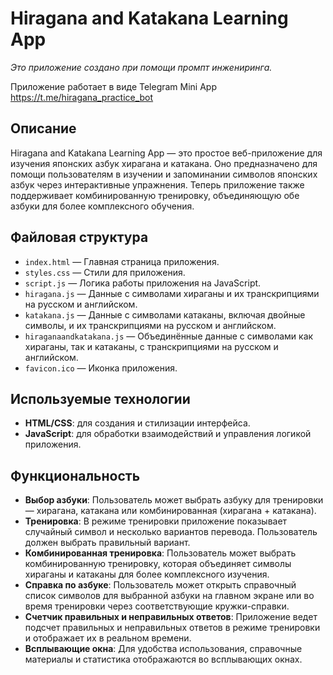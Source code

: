 # Hiragana and Katakana Learning App

_Это приложение создано при помощи промпт инжениринга._

Приложение работает в виде Telegram Mini App
https://t.me/hiragana_practice_bot

## Описание

Hiragana and Katakana Learning App — это простое веб-приложение для изучения японских азбук хирагана и катакана. Оно предназначено для помощи пользователям в изучении и запоминании символов японских азбук через интерактивные упражнения. Теперь приложение также поддерживает комбинированную тренировку, объединяющую обе азбуки для более комплексного обучения.

## Файловая структура

- `index.html` — Главная страница приложения.
- `styles.css` — Стили для приложения.
- `script.js` — Логика работы приложения на JavaScript.
- `hiragana.js` — Данные с символами хираганы и их транскрипциями на русском и английском.
- `katakana.js` — Данные с символами катаканы, включая двойные символы, и их транскрипциями на русском и английском.
- `hiraganaandkatakana.js` — Объединённые данные с символами как хираганы, так и катаканы, с транскрипциями на русском и английском.
- `favicon.ico` — Иконка приложения.

## Используемые технологии

- **HTML/CSS**: для создания и стилизации интерфейса.
- **JavaScript**: для обработки взаимодействий и управления логикой приложения.

## Функциональность

- **Выбор азбуки**: Пользователь может выбрать азбуку для тренировки — хирагана, катакана или комбинированная (хирагана + катакана).
- **Тренировка**: В режиме тренировки приложение показывает случайный символ и несколько вариантов перевода. Пользователь должен выбрать правильный вариант.
- **Комбинированная тренировка**: Пользователь может выбрать комбинированную тренировку, которая объединяет символы хираганы и катаканы для более комплексного изучения.
- **Справка по азбуке**: Пользователь может открыть справочный список символов для выбранной азбуки на главном экране или во время тренировки через соответствующие кружки-справки.
- **Счетчик правильных и неправильных ответов**: Приложение ведет подсчет правильных и неправильных ответов в режиме тренировки и отображает их в реальном времени.
- **Всплывающие окна**: Для удобства использования, справочные материалы и статистика отображаются во всплывающих окнах.
